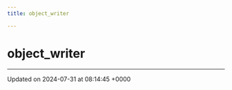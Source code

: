 ```yaml
---
title: object_writer

---
```


# object_writer





-------------------------------

Updated on 2024-07-31 at 08:14:45 +0000